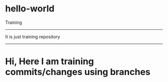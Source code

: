 # hello-world
Training
***
It is just training repository
***
# Hi, Here I am training commits/changes using branches
